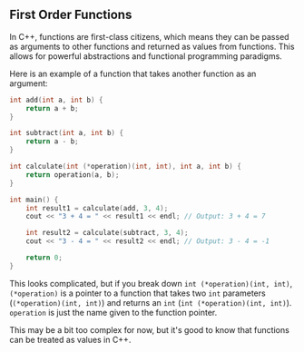 ## First Order Functions

In C++, functions are first-class citizens, which means they can be passed as arguments to other functions and returned as values from functions. This allows for powerful abstractions and functional programming paradigms.

Here is an example of a function that takes another function as an argument:

```cpp
int add(int a, int b) {
    return a + b;
}

int subtract(int a, int b) {
    return a - b;
}

int calculate(int (*operation)(int, int), int a, int b) {
    return operation(a, b);
}

int main() {
    int result1 = calculate(add, 3, 4);
    cout << "3 + 4 = " << result1 << endl; // Output: 3 + 4 = 7

    int result2 = calculate(subtract, 3, 4);
    cout << "3 - 4 = " << result2 << endl; // Output: 3 - 4 = -1

    return 0;
}
```

This looks complicated, but if you break down `int (*operation)(int, int)`, `(*operation)` is a pointer to a function that takes two `int` parameters (`(*operation)(int, int)`) and returns an `int` (`int (*operation)(int, int)`). `operation` is just the name given to the function pointer.

This may be a bit too complex for now, but it's good to know that functions can be treated as values in C++.
